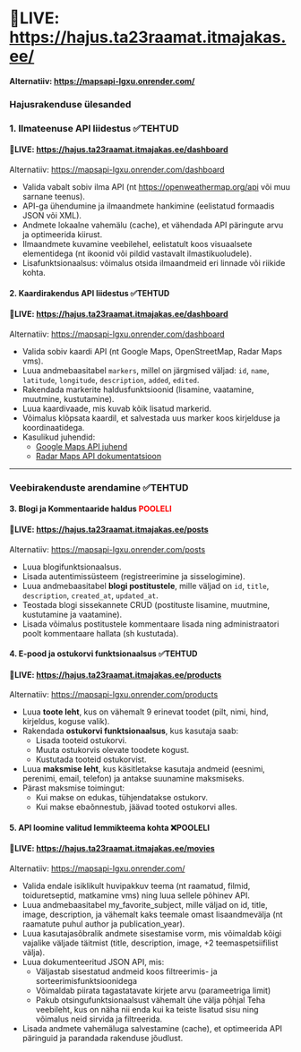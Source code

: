 # :door:LIVE: https://hajus.ta23raamat.itmajakas.ee/
**Alternatiiv: https://mapsapi-lgxu.onrender.com/**

### **Hajusrakenduse ülesanded**  
### **1. Ilmateenuse API liidestus**  :white_check_mark:TEHTUD
#### :door:LIVE: https://hajus.ta23raamat.itmajakas.ee/dashboard
Alternatiiv: https://mapsapi-lgxu.onrender.com/dashboard
- Valida vabalt sobiv ilma API (nt https://openweathermap.org/api või muu sarnane teenus).
- API-ga ühendumine ja ilmaandmete hankimine (eelistatud formaadis JSON või XML).
- Andmete lokaalne vahemälu (cache), et vähendada API päringute arvu ja optimeerida kiirust.
- Ilmaandmete kuvamine veebilehel, eelistatult koos visuaalsete elementidega (nt ikoonid või pildid vastavalt ilmastikuoludele).
- Lisafunktsionaalsus: võimalus otsida ilmaandmeid eri linnade või riikide kohta.

#### **2. Kaardirakendus API liidestus** :white_check_mark:TEHTUD
#### :door:LIVE: https://hajus.ta23raamat.itmajakas.ee/dashboard
Alternatiiv: https://mapsapi-lgxu.onrender.com/dashboard
- Valida sobiv kaardi API (nt Google Maps, OpenStreetMap, Radar Maps vms).
- Luua andmebaasitabel `markers`, millel on järgmised väljad: `id`, `name`, `latitude`, `longitude`, `description`, `added`, `edited`.
- Rakendada markerite haldusfunktsioonid (lisamine, vaatamine, muutmine, kustutamine).
- Luua kaardivaade, mis kuvab kõik lisatud markerid.
- Võimalus klõpsata kaardil, et salvestada uus marker koos kirjelduse ja koordinaatidega.
- Kasulikud juhendid:
  - [Google Maps API juhend](https://developers.google.com/maps/documentation/javascript/tutorial)
  - [Radar Maps API dokumentatsioon](https://radar.com/documentation/maps/maps)

---

### **Veebirakenduste arendamine** :white_check_mark:TEHTUD
#### **3. Blogi ja Kommentaaride haldus** <span style="color: red;">POOLELI</span>
#### :door:LIVE: https://hajus.ta23raamat.itmajakas.ee/posts
Alternatiiv: https://mapsapi-lgxu.onrender.com/posts
- Luua blogifunktsionaalsus.
- Lisada autentimissüsteem (registreerimine ja sisselogimine).
- Luua andmebaasitabel **blogi postitustele**, mille väljad on `id`, `title`, `description`, `created_at`, `updated_at`.
- Teostada blogi sissekannete CRUD (postituste lisamine, muutmine, kustutamine ja vaatamine).
- Lisada võimalus postitustele kommentaare lisada ning administraatori poolt kommentaare hallata (sh kustutada).

#### **4. E-pood ja ostukorvi funktsionaalsus** :white_check_mark:TEHTUD
#### :door:LIVE: https://hajus.ta23raamat.itmajakas.ee/products
Alternatiiv: https://mapsapi-lgxu.onrender.com/products
- Luua **toote leht**, kus on vähemalt 9 erinevat toodet (pilt, nimi, hind, kirjeldus, koguse valik).
- Rakendada **ostukorvi funktsionaalsus**, kus kasutaja saab:
  - Lisada tooteid ostukorvi.
  - Muuta ostukorvis olevate toodete kogust.
  - Kustutada tooteid ostukorvist.
- Luua **maksmise leht**, kus käsitletakse kasutaja andmeid (eesnimi, perenimi, email, telefon) ja antakse suunamine maksmiseks.
- Pärast maksmise toimingut:
  - Kui makse on edukas, tühjendatakse ostukorv.
  - Kui makse ebaõnnestub, jäävad tooted ostukorvi alles.

#### **5. API loomine valitud lemmikteema kohta** :x:POOLELI
#### :door:LIVE: https://hajus.ta23raamat.itmajakas.ee/movies
Alternatiiv: https://mapsapi-lgxu.onrender.com/
- Valida endale isiklikult huvipakkuv teema (nt raamatud, filmid, toiduretseptid, matkamine vms) ning luua sellele põhinev API.
- Luua andmebaasitabel my_favorite_subject, mille väljad on id, title, image, description, ja vähemalt kaks teemale omast lisaandmevälja (nt raamatute puhul author ja publication_year).
- Luua kasutajasõbralik andmete sisestamise vorm, mis võimaldab kõigi vajalike väljade täitmist (title, description, image, +2 teemaspetsiifilist välja).
- Luua dokumenteeritud JSON API, mis:
    - Väljastab sisestatud andmeid koos filtreerimis- ja sorteerimisfunktsioonidega
    - Võimaldab piirata tagastatavate kirjete arvu (parameetriga limit)
    - Pakub otsingufunktsionaalsust vähemalt ühe välja põhjal
  Teha veebileht, kus on näha nii enda kui ka teiste lisatud sisu ning võimalus neid sirvida ja filtreerida.
- Lisada andmete vahemäluga salvestamine (cache), et optimeerida API päringuid ja parandada rakenduse jõudlust.
